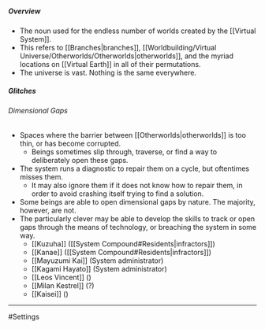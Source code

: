 
##### Overview
- The noun used for the endless number of worlds created by the [[Virtual System]].
- This refers to [[Branches|branches]], [[Worldbuilding/Virtual Universe/Otherworlds/Otherworlds|otherworlds]], and the myriad locations on [[Virtual Earth]] in all of their permutations.
- The universe is vast. Nothing is the same everywhere.

##### Glitches
###### Dimensional Gaps
- Spaces where the barrier between [[Otherworlds|otherworlds]] is too thin, or has become corrupted.
	- Beings sometimes slip through, traverse, or find a way to deliberately open these gaps.
- The system runs a diagnostic to repair them on a cycle, but oftentimes misses them.
	- It may also ignore them if it does not know how to repair them, in order to avoid crashing itself trying to find a solution.
- Some beings are able to open dimensional gaps by nature. The majority, however, are not.
- The particularly clever may be able to develop the skills to track or open gaps through the means of technology, or breaching the system in some way.
	- [[Kuzuha]] ([[System Compound#Residents|infractors]])
	- [[Kanae]] ([[System Compound#Residents|infractors]])
	- [[Mayuzumi Kai]] (System administrator)
	- [[Kagami Hayato]] (System administrator)
	- [[Leos Vincent]] ()
	- [[Milan Kestrel]] (?)
	- [[Kaisei]] ()

---
#Settings 

